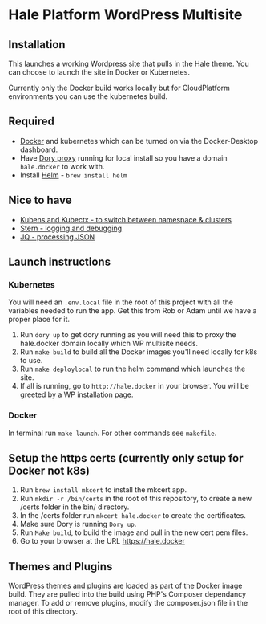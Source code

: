 # Hale Platform WordPress Multisite 

## Installation

This launches a working Wordpress site that pulls in the Hale theme.
You can choose to launch the site in Docker or Kubernetes.

Currently only the Docker build works locally but for CloudPlatform
environments you can use the kubernetes build.

## Required

- [Docker](https://www.docker.com/) and kubernetes which can be turned on via the Docker-Desktop dashboard.
- Have [Dory proxy](https://github.com/FreedomBen/dory) running for local install so you have a domain `hale.docker`
  to work with.
- Install [Helm](https://helm.sh/docs) - `brew install helm`

## Nice to have

-   [Kubens and Kubectx - to switch between namespace & clusters](https://github.com/ahmetb/kubectx)
-   [Stern - logging and debugging](https://github.com/wercker/stern)
-   [JQ - processing JSON](https://stedolan.github.io/jq)

## Launch instructions

### Kubernetes

You will need an `.env.local` file in the root of this project with all the
variables needed to run the app. Get this from Rob or Adam until we have
a proper place for it.

1. Run `dory up` to get dory running as you will need this to proxy the
   hale.docker domain locally which WP multisite needs.
2. Run `make build` to build all the Docker images you'll need locally for k8s to use.
3. Run `make deploylocal` to run the helm command which launches the site. 
3. If all is running, go to `http://hale.docker` in your browser. You will be greeted by a WP installation page.

### Docker

In terminal run `make launch`. For other commands see `makefile`.

## Setup the https certs (currently only setup for Docker not k8s)

1. Run `brew install mkcert` to install the mkcert app.
2. Run `mkdir -r /bin/certs` in the root of this repository, to create a new /certs folder in the bin/ directory.
3. In the /certs folder run `mkcert hale.docker` to create the certificates.
4. Make sure Dory is running `Dory up`.
5. Run `Make build`, to build the image and pull in the new cert pem files.
6. Go to your browser at the URL https://hale.docker

## Themes and Plugins

WordPress themes and plugins are loaded as part of the Docker image build. They
are pulled into the build using PHP's Composer dependancy manager. To add or
remove plugins, modify the composer.json file in the root of this directory.
